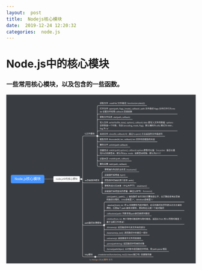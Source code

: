 ```yaml
---
layout:  post
title:  Nodejs核心模块 
date:  2019-12-24 12:20:32
categories:  node.js 
---
```



# Node.js中的核心模块
### 一些常用核心模块，以及包含的一些函数。

![核心模块](/assets/Node.js核心模块.png)
